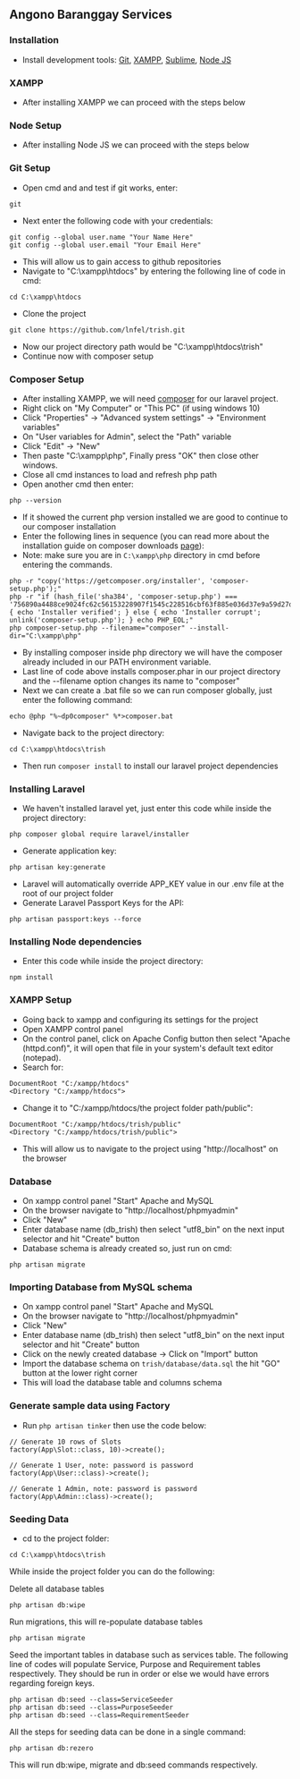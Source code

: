 ## Angono Baranggay Services

### Installation
- Install development tools: [Git](https://git-scm.com/download/win), [XAMPP](https://www.apachefriends.org/download.html), [Sublime](https://www.sublimetext.com/3), [Node JS](https://nodejs.org/en/download/)

### XAMPP
- After installing XAMPP we can proceed with the steps below

### Node Setup
- After installing Node JS we can proceed with the steps below

### Git Setup
- Open cmd and and test if git works, enter:
```
git
```
- Next enter the following code with your credentials:
```
git config --global user.name "Your Name Here"
git config --global user.email "Your Email Here"
```
- This will allow us to gain access to github repositories
- Navigate to "C:\xampp\htdocs" by entering the following line of code in cmd:
```
cd C:\xampp\htdocs
```
- Clone the project
```
git clone https://github.com/lnfel/trish.git
```
- Now our project directory path would be "C:\xampp\htdocs\trish"
- Continue now with composer setup

### Composer Setup
- After installing XAMPP, we will need [composer](https://getcomposer.org/download/) for our laravel project.
- Right click on "My Computer" or "This PC" (if using windows 10)
- Click "Properties" -> "Advanced system settings" -> "Environment variables"
- On "User variables for Admin", select the "Path" variable
- Click "Edit" -> "New"
- Then paste "C:\xampp\php", Finally press "OK" then close other windows.
- Close all cmd instances to load and refresh php path
- Open another cmd then enter:
```
php --version
```
- If it showed the current php version installed we are good to continue to our composer installation
- Enter the following lines in sequence (you can read more about the installation guide on composer downloads [page](https://getcomposer.org/download/)):
- Note: make sure you are in `C:\xampp\php` directory in cmd before entering the commands.
```
php -r "copy('https://getcomposer.org/installer', 'composer-setup.php');"
php -r "if (hash_file('sha384', 'composer-setup.php') === '756890a4488ce9024fc62c56153228907f1545c228516cbf63f885e036d37e9a59d27d63f46af1d4d07ee0f76181c7d3') { echo 'Installer verified'; } else { echo 'Installer corrupt'; unlink('composer-setup.php'); } echo PHP_EOL;"
php composer-setup.php --filename="composer" --install-dir="C:\xampp\php"
```
- By installing composer inside php directory we will have the composer already included in our PATH environment variable.
- Last line of code above installs composer.phar in our project directory and the --filename option changes its name to "composer"
- Next we can create a .bat file so we can run composer globally, just enter the following command:
```
echo @php "%~dp0composer" %*>composer.bat
```
- Navigate back to the project directory:
```
cd C:\xampp\htdocs\trish
```
- Then run `composer install` to install our laravel project dependencies

### Installing Laravel
- We haven't installed laravel yet, just enter this code while inside the project directory:
```
php composer global require laravel/installer
```
- Generate application key:
```
php artisan key:generate
```
- Laravel will automatically override APP_KEY value in our .env file at the root of our project folder
- Generate Laravel Passport Keys for the API:
```
php artisan passport:keys --force
```

### Installing Node dependencies
- Enter this code while inside the project directory:
```
npm install
```

### XAMPP Setup
- Going back to xampp and configuring its settings for the project
- Open XAMPP control panel
- On the control panel, click on Apache Config button then select "Apache (httpd.conf)", it will open that file in your system's default text editor (notepad).
- Search for:
```
DocumentRoot "C:/xampp/htdocs"
<Directory "C:/xampp/htdocs">
```
- Change it to "C:/xampp/htdocs/the project folder path/public":
```
DocumentRoot "C:/xampp/htdocs/trish/public"
<Directory "C:/xampp/htdocs/trish/public">
```
- This will allow us to navigate to the project using "http://localhost" on the browser

### Database
- On xampp control panel "Start" Apache and MySQL
- On the browser navigate to "http://localhost/phpmyadmin"
- Click "New"
- Enter database name (db_trish) then select "utf8_bin" on the next input selector and hit "Create" button
- Database schema is already created so, just run on cmd:
```
php artisan migrate
```

### Importing Database from MySQL schema
- On xampp control panel "Start" Apache and MySQL
- On the browser navigate to "http://localhost/phpmyadmin"
- Click "New"
- Enter database name (db_trish) then select "utf8_bin" on the next input selector and hit "Create" button
- Click on the newly created database -> Click on "Import" button
- Import the database schema on `trish/database/data.sql` the hit "GO" button at the lower right corner
- This will load the database table and columns schema

### Generate sample data using Factory
- Run `php artisan tinker` then use the code below:
```
// Generate 10 rows of Slots
factory(App\Slot::class, 10)->create();

// Generate 1 User, note: password is password
factory(App\User::class)->create();

// Generate 1 Admin, note: password is password
factory(App\Admin::class)->create();
```

### Seeding Data
- cd to the project folder:
```
cd C:\xampp\htdocs\trish
```
While inside the project folder you can do the following:

Delete all database tables
```
php artisan db:wipe
```

Run migrations, this will re-populate database tables
```
php artisan migrate
```

Seed the important tables in database such as services table.
The following line of codes will populate Service, Purpose and Requirement tables respectively. They should be run in order or else we would have errors regarding foreign keys.
```
php artisan db:seed --class=ServiceSeeder
php artisan db:seed --class=PurposeSeeder
php artisan db:seed --class=RequirementSeeder
```

All the steps for seeding data can be done in a single command:
```
php artisan db:rezero
```
This will run db:wipe, migrate and db:seed commands respectively.